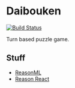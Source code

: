 # Daibouken

[![Build Status](https://travis-ci.org/RawToast/daibouken.svg?branch=master)](https://travis-ci.org/RawToast/daibouken)

Turn based puzzle game.

## Stuff

* [ReasonML](https://reasonml.github.io/)
* [Reason React](https://reasonml.github.io/reason-react/)